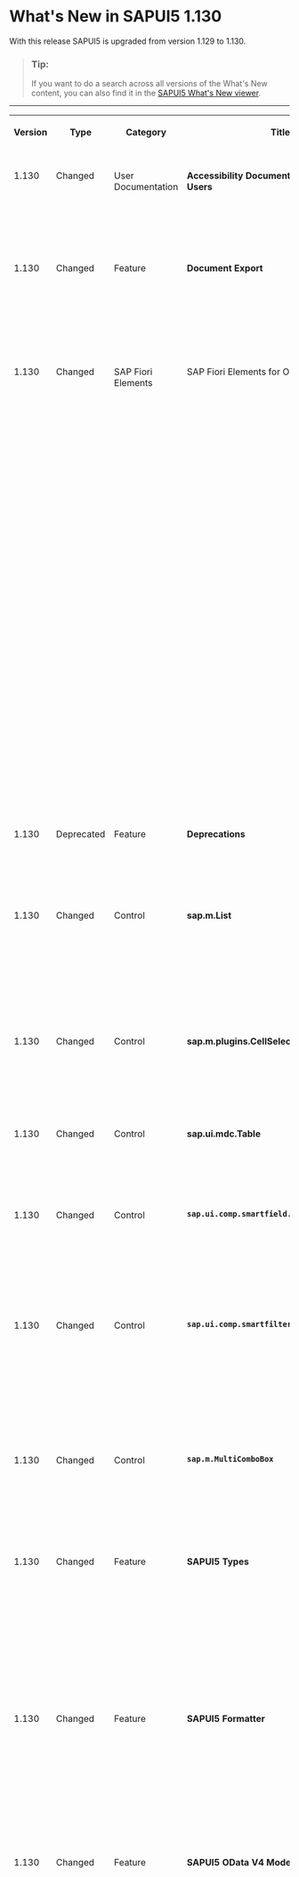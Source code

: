 <!-- loio85609d48f6954cf1a13724c1aaa78c63 -->

# What's New in SAPUI5 1.130

With this release SAPUI5 is upgraded from version 1.129 to 1.130.

> ### Tip:  
> If you want to do a search across all versions of the What's New content, you can also find it in the [SAPUI5 What's New viewer](https://help.sap.com/whats-new/67f60363b57f4ac0b23efd17fa192d60).

****


<table>
<tr>
<th valign="top">

Version

</th>
<th valign="top">

Type

</th>
<th valign="top">

Category

</th>
<th valign="top">

Title

</th>
<th valign="top">

Description

</th>
<th valign="top">

Action

</th>
<th valign="top">

Available as of

</th>
</tr>
<tr>
<td valign="top">

1.130 

</td>
<td valign="top">

Changed 

</td>
<td valign="top">

User Documentation 

</td>
<td valign="top">

**Accessibility Documentation for End Users** 

</td>
<td valign="top">

**Accessibility Documentation for End Users**

We have enhanced the documentation for the table controls and added the keyboard shortcuts for cell selection. For more information, see [Accessibility for End Users](https://help.sap.com/viewer/bc5a64aac808463baa95b4230f221716/1.130/en-US).

<sub>Changed•User Documentation•Info Only•1.130</sub>

</td>
<td valign="top">

Info Only 

</td>
<td valign="top">

2024-10-31

</td>
</tr>
<tr>
<td valign="top">

1.130 

</td>
<td valign="top">

Changed 

</td>
<td valign="top">

Feature 

</td>
<td valign="top">

**Document Export** 

</td>
<td valign="top">

**Document Export**

For PDF exports, we now support the `TextDirectionLayout` property in the `com.sap.vocabularies.PDF.v1.Features` annotation that offers an RTL \(right-to-left\) layout for certain languages, such as Arabic or Hebrew.

<sub>Changed•Feature•Info Only•1.130</sub>

</td>
<td valign="top">

Info Only 

</td>
<td valign="top">

2024-10-31

</td>
</tr>
<tr>
<td valign="top">

1.130 

</td>
<td valign="top">

Changed 

</td>
<td valign="top">

SAP Fiori Elements 

</td>
<td valign="top">

SAP Fiori Elements for OData V4 

</td>
<td valign="top">

**SAP Fiori Elements for OData V4**

The following changes and new features are available for SAP Fiori elements for OData V4:

-   We now support key user adaptation on the mass edit dialog. For more information, see [Enabling an App for Key User Adaptation](../06_SAP_Fiori_Elements/enabling-an-app-for-key-user-adaptation-ccd45ba.md).

-   You can now add a custom fragment to the mass edit dialog. For more information, see [Adding a Custom ViewExtension to the Mass Edit Dialog](../06_SAP_Fiori_Elements/adding-a-custom-viewextension-to-the-mass-edit-dialog-fd26fee.md).

-   You can now define a custom save functionality for the mass edit dialog. For more information, see [Replacing the Standard Save Functionality in the Mass Edit Dialog](../06_SAP_Fiori_Elements/replacing-the-standard-save-functionality-in-the-mass-edit-dialog-492d8a9.md).

-   We now provide a dialog that enables users to directly create a new object in the list report or on the object page. For more information, see [Enabling Object Creation Using the Dialog in the List Report](../06_SAP_Fiori_Elements/enabling-object-creation-using-the-dialog-in-the-list-report-ceb9284.md) and [Tree Tables](../06_SAP_Fiori_Elements/tree-tables-7cf7a31.md).

-   We now support `pattern` as a format option for date-and-time-based controls. For more information, see [Configuring Fields](../06_SAP_Fiori_Elements/configuring-fields-4b50f21.md).

-   Key users can now make changes to the `manifest.json` file. For more information, see [Adapting the UI](../06_SAP_Fiori_Elements/adapting-the-ui-59bfd31.md).

-   You can now use aggregatable properties to filter the data on analytical tables. For more information, see [Setting the Table Type](../06_SAP_Fiori_Elements/setting-the-table-type-7f844f1.md).

-   We now support sorting of data in micro charts. For more information, see [Micro Chart Facet](../06_SAP_Fiori_Elements/micro-chart-facet-e219fd0.md).

-   We now save the information about the resized columns in the flexible column layout in the personalization settings. For more information, see [Enabling the Flexible Column Layout](../06_SAP_Fiori_Elements/enabling-the-flexible-column-layout-e762257.md).


<sub>Changed•SAP Fiori Elements•Info Only•1.130</sub>

</td>
<td valign="top">

Info Only 

</td>
<td valign="top">

2024-10-31

</td>
</tr>
<tr>
<td valign="top">

1.130 

</td>
<td valign="top">

Deprecated 

</td>
<td valign="top">

Feature 

</td>
<td valign="top">

**Deprecations** 

</td>
<td valign="top">

**Deprecations**

There are currently no major deprecations. For a complete list of all deprecations, see [Deprecated APIs](https://ui5.sap.com/#/api/deprecated).

<sub>Deprecated•Feature•Info Only•1.130</sub>

</td>
<td valign="top">

Info Only 

</td>
<td valign="top">

2024-10-31

</td>
</tr>
<tr>
<td valign="top">

1.130 

</td>
<td valign="top">

Changed 

</td>
<td valign="top">

Control 

</td>
<td valign="top">

**sap.m.List** 

</td>
<td valign="top">

**sap.m.List**

Up to now, labels in lists might have been truncated. We have now enabled wrapping for input list items, which is already a feature for standard list items. We have also introduced the `contentSize` property to adjust the behavior for input controls of different sizes. For more information, see the [API Reference](https://ui5.sap.com/#/api/sap.m.InputListItem%23methods/getContentSize).

<sub>Changed•Control•Info Only•1.130</sub>

</td>
<td valign="top">

Info Only 

</td>
<td valign="top">

2024-10-31

</td>
</tr>
<tr>
<td valign="top">

1.130 

</td>
<td valign="top">

Changed 

</td>
<td valign="top">

Control 

</td>
<td valign="top">

**sap.m.plugins.CellSelector** 

</td>
<td valign="top">

**sap.m.plugins.CellSelector**

We have now made the `selectionChange` event public. The event indicates that the user changed the selection of cells. For more information, see the [API Reference](https://ui5.sap.com/#/api/sap.m.plugins.CellSelector%23events).

<sub>Changed•Control•Info Only•1.130</sub>

</td>
<td valign="top">

Info Only 

</td>
<td valign="top">

2024-10-31

</td>
</tr>
<tr>
<td valign="top">

1.130 

</td>
<td valign="top">

Changed 

</td>
<td valign="top">

Control 

</td>
<td valign="top">

**sap.ui.mdc.Table** 

</td>
<td valign="top">

**sap.ui.mdc.Table**

We have enabled the interactive row mode for tables of type `GridTableType`. For more information, see the [API Reference](https://ui5.sap.com/#/api/sap.ui.mdc.enums.TableRowCountMode%23overview).

<sub>Changed•Control•Info Only•1.130</sub>

</td>
<td valign="top">

Info Only 

</td>
<td valign="top">

2024-10-31

</td>
</tr>
<tr>
<td valign="top">

1.130 

</td>
<td valign="top">

Changed 

</td>
<td valign="top">

Control 

</td>
<td valign="top">

**`sap.ui.comp.smartfield.SmartField`** 

</td>
<td valign="top">

**`sap.ui.comp.smartfield.SmartField`**

The smart field now supports lazy loading of value help metadata for function import parameters. Now you can load value help metadata for an entry with the following format: `<namespace>.<entity container name>/<function import name>/<parameter name>`.

<sub>Changed•Control•Info Only•1.130</sub>

</td>
<td valign="top">

Info Only 

</td>
<td valign="top">

2024-10-31

</td>
</tr>
<tr>
<td valign="top">

1.130 

</td>
<td valign="top">

Changed 

</td>
<td valign="top">

Control 

</td>
<td valign="top">

**`sap.ui.comp.smartfilterbar.SmartFilterBar`** 

</td>
<td valign="top">

**`sap.ui.comp.smartfilterbar.SmartFilterBar`**

We've improved the interval options for dynamic date range filters enabling the inclusion of past and future intervals from minutes to years. Users can now select *Last X Minutes/Hours/Days/Weeks/Months/Quarters/Years* and *Next X Minutes/Hours/Days/Weeks/Months/Quarters/Years* with the option to include or exclude the current period. For more information, see the [API Reference](https://ui5.sap.com/#/api/sap.ui.comp.smartfilterbar.SmartFilterBar) and the [Sample](https://ui5.sap.com/#/entity/sap.ui.comp.smartfilterbar.SmartFilterBar/sample/sap.ui.comp.sample.smartfilterbar.UseDateRangeType).

<sub>Changed•Control•Info Only•1.130</sub>

</td>
<td valign="top">

Info Only 

</td>
<td valign="top">

2024-10-31

</td>
</tr>
<tr>
<td valign="top">

1.130 

</td>
<td valign="top">

Changed 

</td>
<td valign="top">

Control 

</td>
<td valign="top">

**`sap.m.MultiComboBox`** 

</td>
<td valign="top">

**`sap.m.MultiComboBox`**

We have corrected the accessibility validation to hide the checkbox from the accessibility tree and make it non-interactive. This ensures compliance with the latest accessibility standards.

<sub>Changed•Control•Info Only•1.130</sub>

</td>
<td valign="top">

Info Only 

</td>
<td valign="top">

2024-10-31

</td>
</tr>
<tr>
<td valign="top">

1.130 

</td>
<td valign="top">

Changed 

</td>
<td valign="top">

Feature 

</td>
<td valign="top">

**SAPUI5 Types** 

</td>
<td valign="top">

**SAPUI5 Types**

The parse error messages of the following types now contain an example showing the expected format:

-   `sap.ui.model.type.Date`
-   `sap.ui.model.type.Time`
-   `sap.ui.model.type.DateTime`
-   `sap.ui.model.type.DateInterval`
-   `sap.ui.model.type.TimeInterval`
-   `sap.ui.model.type.DateTimeInterval`

<sub>Changed•Feature•Info Only•1.130</sub>

</td>
<td valign="top">

Info Only 

</td>
<td valign="top">

2024-10-31

</td>
</tr>
<tr>
<td valign="top">

1.130 

</td>
<td valign="top">

Changed 

</td>
<td valign="top">

Feature 

</td>
<td valign="top">

**SAPUI5 Formatter** 

</td>
<td valign="top">

**SAPUI5 Formatter**

When using the currency instance of `sap.ui.core.format.NumberFormat#getCurrencyInstance` without providing custom currencies, the number of decimals defined in the Unicode Common Locale Data Repository for the given currency is used when formatting the amount unless the `decimals` format option is provided.

For more information, see the [API Reference](https://ui5.sap.com/#/api/sap.ui.core.format.NumberFormat%23methods/sap.ui.core.format.NumberFormat.getCurrencyInstance).

<sub>Changed•Feature•Info Only•1.130</sub>

</td>
<td valign="top">

Info Only 

</td>
<td valign="top">

2024-10-31

</td>
</tr>
<tr>
<td valign="top">

1.130 

</td>
<td valign="top">

Changed 

</td>
<td valign="top">

Feature 

</td>
<td valign="top">

**SAPUI5 OData V4 Model** 

</td>
<td valign="top">

**SAPUI5 OData V4 Model**

The new version of the SAPUI5 OData V4 model introduces the following features:

-   The support for `OneWay` property bindings for properties of complex type, introduced as an experimental feature with SAPUI5 1.126, is now available; you can use it in productive applications.

    For more information, see [Property Binding With an Object Value](../04_Essentials/initialization-and-read-requests-fccfb2e.md#loiofccfb2eb41414f0792c165e69a878717__section_PBOV).

-   The selection feature introduced with SAPUI5 1.111 is now available and can be used productively.

    For more information, see [Selection](../04_Essentials/selection-ec55312.md)and the API Reference for [`v4.Context#setSelected`](https://ui5.sap.com/#/api/sap.ui.model.odata.v4.Context%23methods/setSelected) and [`#isSelected`](https://ui5.sap.com/#/api/sap.ui.model.odata.v4.Context%23methods/isSelected).

-   The `createInPlace` property, introduced as an experimental feature with SAPUI5 1.126 for the `$$aggregation` binding parameter and the `sap.ui.model.odata.v4.ODataListBinding#setAggregation` API, is now available and can be used productively.

    For more information, see [Recursive Hierarchy](../04_Essentials/data-aggregation-and-recursive-hierarchy-7d91431.md#loio7d914317c0b64c23824bf932cc8a4ae1__section_RCH)and the [API Reference](https://ui5.sap.com/#/api/sap.ui.model.odata.v4.ODataListBinding%23methods/setAggregation).

-   The `sap.ui.model.odata.v4.Context#expand` method now returns a `Promise`.

    For more information, see the [API Reference](https://ui5.sap.com/#/api/sap.ui.model.odata.v4.Context%23methods/expand).

-   We have provided the new `sap.ui.model.odata.v4.Context#getFilter` method. It returns an `sap.ui.model.Filter` corresponding to the context.

    For more information, see the [API Reference](https://ui5.sap.com/#/api/sap.ui.model.odata.v4.Context%23methods/getFilter).


<sub>Changed•Feature•Info Only•1.130</sub>

</td>
<td valign="top">

Info Only 

</td>
<td valign="top">

2024-10-31

</td>
</tr>
<tr>
<td valign="top">

1.130 

</td>
<td valign="top">

Changed 

</td>
<td valign="top">

Feature 

</td>
<td valign="top">

**Demo Kit: Improved search in collapsed nodes** 

</td>
<td valign="top">

**Demo Kit: Improved search in collapsed nodes**

Previously, when using a browser search \([Ctrl\] + [F\] \) or the Demo Kit’s global search, results in collapsed nodes, such as code samples or sections, wouldn’t be highlighted. These nodes would remain collapsed. We’ve improved this experience, and now when users perform a search that includes collapsed nodes, the nodes expand, and the search term is highlighted.

<sub>Changed•Feature•Info Only•1.130</sub>

</td>
<td valign="top">

Info Only 

</td>
<td valign="top">

2024-10-31

</td>
</tr>
<tr>
<td valign="top">

1.130 

</td>
<td valign="top">

Changed 

</td>
<td valign="top">

Control 

</td>
<td valign="top">

**`sap.m.Select`** 

</td>
<td valign="top">

**`sap.m.Select`**

We’ve added a new `beforeOpen` event. This event indicates that the control is opening and triggers before the `sap.m.SelectList` opens.For more information, see the [API Reference](https://ui5.sap.com/#/api/sap.m.Select).

<sub>Changed•Control•Info Only•1.130</sub>

</td>
<td valign="top">

Info Only 

</td>
<td valign="top">

2024-10-31

</td>
</tr>
<tr>
<td valign="top">

1.130 

</td>
<td valign="top">

Changed 

</td>
<td valign="top">

Control 

</td>
<td valign="top">

**`sap.m.Avatar`** 

</td>
<td valign="top">

**`sap.m.Avatar`**

We have improved the control behavior. The magnifier icon is no longer displayed for avatars when an icon URI is set as the source image.For more information, see the [API Reference](https://ui5.sap.com/#/api/sap.m.Avatar).

<sub>Changed•Control•Info Only•1.130</sub>

</td>
<td valign="top">

Info Only 

</td>
<td valign="top">

2024-10-31

</td>
</tr>
<tr>
<td valign="top">

1.130 

</td>
<td valign="top">

Changed 

</td>
<td valign="top">

Control 

</td>
<td valign="top">

**`sap.m.Carousel`** 

</td>
<td valign="top">

**`sap.m.Carousel`**

To improve the accessibility of the control, we have set the navigation arrows to be always visible on touch devices. The behavior on desktop devices doesn't change - the navigation arrows are always shown, except when the arrows are placed over the content \(`sap.m.CarouselArrowsPlacement.Content`\) when they are shown only on hover. For more information, see the [Sample](https://ui5.sap.com/#/entity/sap.m.Carousel/sample/sap.m.sample.CarouselWithDisplayOptions).

<sub>Changed•Control•Info Only•1.130</sub>

</td>
<td valign="top">

Info Only 

</td>
<td valign="top">

2024-10-31

</td>
</tr>
<tr>
<td valign="top">

1.130 

</td>
<td valign="top">

Changed 

</td>
<td valign="top">

Control 

</td>
<td valign="top">

**`sap.m.DynamicDateRange`** 

</td>
<td valign="top">

**`sap.m.DynamicDateRange`**

We have enhanced the options for date ranges of type *Last X Minutes / Hours / Days / Weeks / Months / Quarters / Years* and *Next X Minutes / Hours / Days / Weeks / Months / Quarters / Years*. Until now, the control has returned intervals that exclude the current period. For example, if today is 17 October 2024, then `Last 2 Days` would return the interval `15 October 2024 – 16 October 2024`. We have now added additional options and the users also have the choice to include the current period. Therefore, in the same example, the control would return `16 October 2024 – 17 October 2024`. For more information, see the [Sample](https://ui5.sap.com/#/entity/sap.m.DynamicDateRange/sample/sap.m.sample.DynamicDateRange).

<sub>Changed•Control•Info Only•1.130</sub>

</td>
<td valign="top">

Info Only 

</td>
<td valign="top">

2024-10-31

</td>
</tr>
<tr>
<td valign="top">

1.130 

</td>
<td valign="top">

Changed 

</td>
<td valign="top">

Control 

</td>
<td valign="top">

**`sap.m.TableSelectDialog`** 

</td>
<td valign="top">

**`sap.m.TableSelectDialog`**

We have improved the UX of the control when the dialog is in single-selection mode and the `rememberSelections` property is set. When a user selects an item and reopens the dialog, the selection is preserved. Now, if the user selects the same item again, the dialog closes automatically. For more information, see the [API Reference](https://ui5.sap.com/#/api/sap.m.TableSelectDialog).

<sub>Changed•Control•Info Only•1.130</sub>

</td>
<td valign="top">

Info Only 

</td>
<td valign="top">

2024-10-31

</td>
</tr>
<tr>
<td valign="top">

1.130 

</td>
<td valign="top">

Changed 

</td>
<td valign="top">

Control 

</td>
<td valign="top">

****

`sap.ui.integration.widgets.Card`

</td>
<td valign="top">

**`sap.ui.integration.widgets.Card`**

-   Application developers can now specify the first day of the week in a Calendar card by setting the option `calendarWeekNumbering` in the card manifest to one of the available options: `Default`, `ISO_8601`, `MiddleEastern`, or `WesternTraditional`. For more information, see the [API Reference](https://ui5.sap.com/#api/module:sap/base/i18n/date/CalendarWeekNumbering) and the [Sample](https://ui5.sap.com/test-resources/sap/ui/integration/demokit/cardExplorer/webapp/index.html#/explore/calendar).

-   We have added a new `use12HourFormat` Boolean property to the Calendar card, which enables developers to display the card either in 24-hour \(default\) or 12-hour format.

-   We have improved the UX in the pagination for List, Table, and Timeline cards. Previously, users could flip back and forth through the items of the card in place. Now, they can scroll through the items. Scrolling happens in a separate card, which opens in a dialog after selecting the *Show More* button. For more information, see the [Pagination](https://ui5.sap.com/test-resources/sap/ui/integration/demokit/cardExplorer/webapp/index.html#/learn/features/pagination) section and the [Sample](https://ui5.sap.com/test-resources/sap/ui/integration/demokit/cardExplorer/webapp/index.html#/explore/pagination/server).

-   The Component card now supports file upload functionality. To achieve this, we have enhanced the card’s `request` method to support parameters of type `FormData`. For more information, see the [API Reference](https://ui5.sap.com/#/api/sap.ui.integration.widgets.Card/methods/request) and the [Sample](https://ui5.sap.com/test-resources/sap/ui/integration/demokit/cardExplorer/webapp/index.html#/explore/component/uploadFile).

-   We have introduced a new `fitType` property for icons in the Default Header and in the Object card. You can use it to define how the image fits in the icon space. The new property accepts values from the `sap.m.AvatarImageFitType` enum, with the default value `Cover`. For more information, see the [Default Header](https://ui5.sap.com/test-resources/sap/ui/integration/demokit/cardExplorer/webapp/index.html#/learn/headers/default) section and the [Sample](https://ui5.sap.com/test-resources/sap/ui/integration/demokit/cardExplorer/webapp/index.html#/explore/object/iconFitType).


<sub>Changed•Control•Info Only•1.130</sub>

</td>
<td valign="top">

Info Only 

</td>
<td valign="top">

2024-10-31

</td>
</tr>
</table>

